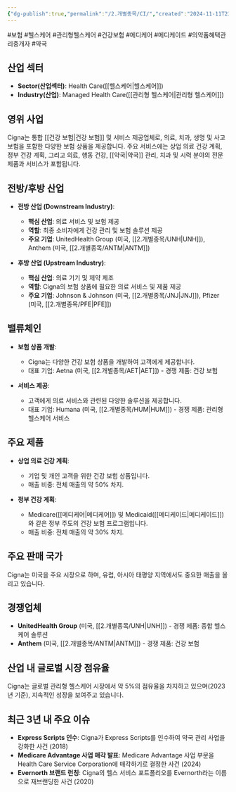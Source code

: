 ```yaml
---
{"dg-publish":true,"permalink":"/2.개별종목/CI/","created":"2024-11-11T23:01:16.703+09:00","updated":"2025-07-29T21:37:04.475+09:00"}
---
```


#보험 #헬스케어 #관리형헬스케어 #건강보험 #메디케어 #메디케이드 #의약품혜택관리중개자 #약국 

## 산업 섹터

- **Sector(산업섹터)**: Health Care([[헬스케어\|헬스케어]])
- **Industry(산업)**: Managed Health Care([[관리형 헬스케어\|관리형 헬스케어]])

## 영위 사업

Cigna는 통합 [[건강 보험\|건강 보험]] 및 서비스 제공업체로, 의료, 치과, 생명 및 사고 보험을 포함한 다양한 보험 상품을 제공합니다. 주요 서비스에는 상업 의료 건강 계획, 정부 건강 계획, 그리고 의료, 행동 건강, [[약국\|약국]] 관리, 치과 및 시력 분야의 전문 제품과 서비스가 포함됩니다.

## 전방/후방 산업

- **전방 산업 (Downstream Industry)**:
    
    - **핵심 산업**: 의료 서비스 및 보험 제공
    - **역할**: 최종 소비자에게 건강 관리 및 보험 솔루션 제공
    - **주요 기업**: UnitedHealth Group (미국, [[2.개별종목/UNH\|UNH]]), Anthem (미국, [[2.개별종목/ANTM\|ANTM]])
    
- **후방 산업 (Upstream Industry)**:
    
    - **핵심 산업**: 의료 기기 및 제약 제조
    - **역할**: Cigna의 보험 상품에 필요한 의료 서비스 및 제품 제공
    - **주요 기업**: Johnson & Johnson (미국, [[2.개별종목/JNJ\|JNJ]]), Pfizer (미국, [[2.개별종목/PFE\|PFE]])
    

## 밸류체인

- **보험 상품 개발**:
    
    - Cigna는 다양한 건강 보험 상품을 개발하여 고객에게 제공합니다.
    - 대표 기업: Aetna (미국, [[2.개별종목/AET\|AET]]) - 경쟁 제품: 건강 보험
    
- **서비스 제공**:
    
    - 고객에게 의료 서비스와 관련된 다양한 솔루션을 제공합니다.
    - 대표 기업: Humana (미국, [[2.개별종목/HUM\|HUM]]) - 경쟁 제품: 관리형 헬스케어 서비스
    

## 주요 제품

- **상업 의료 건강 계획**:
    
    - 기업 및 개인 고객을 위한 건강 보험 상품입니다.
    - 매출 비중: 전체 매출의 약 50% 차지.
    
- **정부 건강 계획**:
    
    - Medicare([[메디케어\|메디케어]]) 및 Medicaid([[메디케이드\|메디케이드]])와 같은 정부 주도의 건강 보험 프로그램입니다.
    - 매출 비중: 전체 매출의 약 30% 차지.
    

## 주요 판매 국가

Cigna는 미국을 주요 시장으로 하며, 유럽, 아시아 태평양 지역에서도 중요한 매출을 올리고 있습니다.

## 경쟁업체

- **UnitedHealth Group** (미국, [[2.개별종목/UNH\|UNH]]) - 경쟁 제품: 종합 헬스케어 솔루션
- **Anthem** (미국, [[2.개별종목/ANTM\|ANTM]]) - 경쟁 제품: 건강 보험

## 산업 내 글로벌 시장 점유율

Cigna는 글로벌 관리형 헬스케어 시장에서 약 5%의 점유율을 차지하고 있으며(2023년 기준), 지속적인 성장을 보여주고 있습니다.

## 최근 3년 내 주요 이슈

- **Express Scripts 인수**: Cigna가 Express Scripts를 인수하여 약국 관리 사업을 강화한 사건 (2018)
- **Medicare Advantage 사업 매각 발표**: Medicare Advantage 사업 부문을 Health Care Service Corporation에 매각하기로 결정한 사건 (2024)
- **Evernorth 브랜드 런칭**: Cigna의 헬스 서비스 포트폴리오를 Evernorth라는 이름으로 재브랜딩한 사건 (2020)